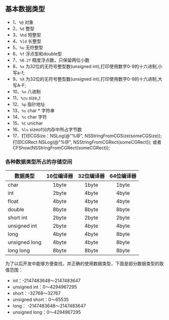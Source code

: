 ## 基本数据类型
- 1、`%@`        对象
- 2、`%d`        整型
- 3、`%hd`      短整型 
- 4、`%ld`      长整型 
- 5、`%u`        无符整型
- 6、`%f`        浮点型和double型
- 7、`%0.2f`   精度浮点数，只保留两位小数
- 8、`%x`        为32位的无符号整型数(unsigned int),打印使用数字0-9的十六进制,小写a-f; 
- 9、`%X`        为32位的无符号整型数(unsigned int),打印使用数字0-9的十六进制,大写A-F;
- 10、`%o`       八进制
- 11、`%zu`      size_t
- 12、`%p`       指针地址
- 13、`%s`        char *  字符串
- 14、`%c`        char 字符
- 15、`%C`         unichar
- 16、`%lu`      sizeof(i)内存中所占字节数
- 17、打印CGSize：NSLog(@"%@", NSStringFromCGSize(someCGSize));打印CGRect
NSLog(@"%@", NSStringFromCGRect(someCGRect));
或者CFShow(NSStringFromCGRect(someCGRect));
 

### 各种数据类型所占的存储空间
|数据类型|16位编译器|32位编译器|64位编译器|
|---|:---:|:---:|:---:|
|char|1byte|1byte|1byte|
|int|2byte|4byte|4byte|
|float|4byte|4byte|4byte|
|double|8byte|8byte|8byte|
|short int|2byte|2byte|2byte|
|unsigned int|2byte|4byte|4byte|
|long|4byte|4byte|8byte|
|unsigned long|4byte|4byte|8byte|
|long long|8byte|8byte|8byte|
 
 为了以后开发中能够方便查找，并正确的使用数据类型，下面是部分数据类型的取值范围：
 - int：-2147483648～2147483647
 - unsigned int：0～4294967295
 - short：-32768～32767
 - unsigned short：0～65535
 - long： -2147483648～2147483647
 - unsigned long：0～4294967295






